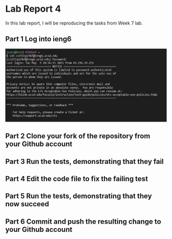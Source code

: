 # **Lab Report 4**
In this lab report, I will be reproducing the tasks from Week 7 lab.

## **Part 1** Log into ieng6
![Image](loging.png)

## **Part 2** Clone your fork of the repository from your Github account

## **Part 3** Run the tests, demonstrating that they fail

## **Part 4** Edit the code file to fix the failing test

## **Part 5** Run the tests, demonstrating that they now succeed

## **Part 6** Commit and push the resulting change to your Github account


